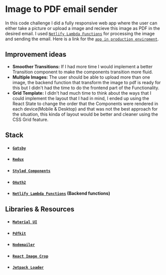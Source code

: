 # Image to PDF email sender

In this code challenge I did a fully responsive web app where the user can either take a picture or upload a image and recieve this image as PDF in the desired email. I used [`Netlify Lambda Functions`](https://www.netlify.com/docs/functions/) for processing the image and sending the email. Here is a link for the [`app in production enviroment`](https://camerachallenge.netlify.com/).

## Improvement ideas

- **Smoother Transitions:** If I had more time I would implement a better Transition component to make the components transition more fluid.
- **Multiple Images:** The user should be able to upload more than one image, the backend function that transform the image to pdf is ready for this but I didn't had the time to do the frontend part of the Functionality.
- **Grid Template:** I didn't had much time to think about the ways that I could
  implement the layout that I had in mind, I ended up using the React
  State to change the order that the Components were rendered in each
  device(Mobile & Desktop) and that was not the best approach for the
  situation, this kinda of layout would be better and cleaner using
  the CSS Grid feature.

## Stack

- #### [`Gatsby`](https://www.gatsbyjs.org/)
- #### [`Redux`](https://redux.js.org/)
- #### [`Styled Components`](https://www.styled-components.com/)
- #### [`OAuth2`](https://oauth.net/2/)
- #### [`Netlify Lambda Functions`](https://www.netlify.com/docs/functions/) (Backend functions)

## Libraries & Resources

- #### [`Material UI`](https://material-ui.com/)
- #### [`Pdfkit`](https://pdfkit.org/)
- #### [`Nodemailer`](https://nodemailer.com/about/)
- #### [`React Image Crop`](https://github.com/DominicTobias/react-image-crop)
- #### [`Jetpack Loader`](https://codepen.io/mr_alien/pen/FDLjg)
